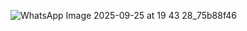 ![WhatsApp Image 2025-09-25 at 19 43 28_75b88f46](https://github.com/user-attachments/assets/dccfbd29-fc8e-493a-9f43-6feb897599dc)
